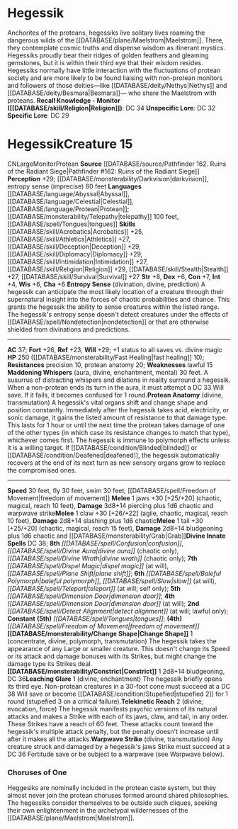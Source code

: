 ﻿---
ac: '37'
alignment: CN
all_resistance: null
burrow_speed: null
charisma: '+6'
climb_speed: null
constitution: '+7'
creature_ability:
- Change Shape
- Constrict
- Entropy Sense
- Leaching Glare
- Maddening Whispers
- Protean Anatomy
- ''
- Telekinetic Reach
- Warpwave Strike
creature_family: '[[DATABASE/monsterfamily/Protean|Protean]]'
dexterity: '+6'
element: null
fly_speed: '30'
fortitude: '+26'
hardness: null
hp: 250 ( fast healing 10)
id: '1019'
immunity: null
intelligence: '+4'
land_speed: '30'
language:
- '[[DATABASE/language/Abyssal|Abyssal]]'
- '[[DATABASE/language/Celestial|Celestial]]'
- '[[DATABASE/language/Protean|Protean]] ; [[DATABASE/monsterability/Telepathy|telepathy]]
  100 feet'
- '[[DATABASE/spell/Tongues|tongues]]'
level: '15'
max_speed: '30'
name: Hegessik
perception: '+29'
rarity: Common
reflex: '+23'
resistance:
- precision 10
- protean anatomy 20
rus_type_level: null
school: null
sense:
- '[[DATABASE/monsterability/Darkvision|darkvision]]'
- entropy sense (imprecise) 60 feet
size: Large
skill:
- '[[DATABASE/skill/Acrobatics|Acrobatics]] +25'
- '[[DATABASE/skill/Athletics|Athletics]] +27'
- '[[DATABASE/skill/Deception|Deception]] +29'
- '[[DATABASE/skill/Diplomacy|Diplomacy]] +29'
- '[[DATABASE/skill/Intimidation|Intimidation]] +27'
- '[[DATABASE/skill/Religion|Religion]] +29'
- '[[DATABASE/skill/Stealth|Stealth]] +27'
- '[[DATABASE/skill/Survival|Survival]] +27'
source: '[[DATABASE/source/Pathfinder 162. Ruins of the Radiant Siege|Pathfinder #162:
  Ruins of the Radiant Siege]]'
speed:
- 30 feet
- fly 30 feet
- swim 30 feet; [[DATABASE/spell/Freedom of Movement|freedom ofmovement]]
spell:
- '[[DATABASE/spell/Baleful Polymorph|Baleful Polymorph]]'
- '[[DATABASE/spell/Confusion|Confusion]]'
- '[[DATABASE/spell/Detect Alignment|Detect Alignment]]'
- '[[DATABASE/spell/Dimension Door|Dimension Door]]'
- '[[DATABASE/spell/Dispel Magic|Dispel Magic]]'
- '[[DATABASE/spell/Divine Aura|Divine Aura]]'
- '[[DATABASE/spell/Divine Wrath|Divine Wrath]]'
- '[[DATABASE/spell/Freedom of Movement|Freedom of Movement]]'
- '[[DATABASE/spell/Plane Shift|Plane Shift]]'
- '[[DATABASE/spell/Slow|Slow]]'
- '[[DATABASE/spell/Teleport|Teleport]]'
- '[[DATABASE/spell/Tongues|Tongues]]'
strength: '+8'
strength_req: '8'
strongest_save:
- Will
swim_speed: '30'
trait:
- '[[DATABASE/trait/Monitor|Monitor]]'
- '[[DATABASE/trait/Protean|Protean]]'
type: Creature
vision: Darkvision
weakest_save:
- Reflex
weakness:
- lawful 15
will: '+29'
wisdom: '+6'

---
# Hegessik

Anchorites of the proteans, hegessiks live solitary lives roaming the dangerous wilds of the [[DATABASE/plane/Maelstrom|Maelstrom]]. There, they contemplate cosmic truths and dispense wisdom as itinerant mystics. Hegessiks proudly bear their ridges of golden feathers and gleaming gemstones, but it is within their third eye that their wisdom resides. Hegessiks normally have little interaction with the fluctuations of protean society and are more likely to be found liaising with non-protean monitors and followers of those deities—like [[DATABASE/deity/Nethys|Nethys]] and [[DATABASE/deity/Besmara|Besmara]]— who share the Maelstrom with proteans.
**Recall Knowledge - Monitor ([[DATABASE/skill/Religion|Religion]])**: DC 34
**Unspecific Lore**: DC 32
**Specific Lore**: DC 29

# Hegessik<span class="item-type">Creature 15</span>

<span class="trait-alignment item-trait">CN</span><span class="trait-size item-trait">Large</span><span class="item-trait">Monitor</span><span class="item-trait">Protean</span>
**Source** [[DATABASE/source/Pathfinder 162. Ruins of the Radiant Siege|Pathfinder #162: Ruins of the Radiant Siege]]
**Perception** +29; [[DATABASE/monsterability/Darkvision|darkvision]], entropy sense (imprecise) 60 feet
**Languages** [[DATABASE/language/Abyssal|Abyssal]], [[DATABASE/language/Celestial|Celestial]], [[DATABASE/language/Protean|Protean]]; [[DATABASE/monsterability/Telepathy|telepathy]] 100 feet, [[DATABASE/spell/Tongues|tongues]]
**Skills** [[DATABASE/skill/Acrobatics|Acrobatics]] +25, [[DATABASE/skill/Athletics|Athletics]] +27, [[DATABASE/skill/Deception|Deception]] +29, [[DATABASE/skill/Diplomacy|Diplomacy]] +29, [[DATABASE/skill/Intimidation|Intimidation]] +27, [[DATABASE/skill/Religion|Religion]] +29, [[DATABASE/skill/Stealth|Stealth]] +27, [[DATABASE/skill/Survival|Survival]] +27
**Str** +8, **Dex** +6, **Con** +7, **Int** +4, **Wis** +6, **Cha** +6
**Entropy Sense** (divination, divine, prediction) A hegessik can anticipate the most likely location of a creature through their supernatural insight into the forces of chaotic probabilities and chance. This grants the hegessik the ability to sense creatures within the listed range. The hegessik's entropy sense doesn't detect creatures under the effects of [[DATABASE/spell/Nondetection|nondetection]] or that are otherwise shielded from divinations and predictions.

---
**AC** 37; **Fort** +26, **Ref** +23, **Will** +29; +1 status to all saves vs. divine magic
**HP** 250 ([[DATABASE/monsterability/Fast Healing|fast healing]] 10); **Resistances** precision 10, protean anatomy 20; **Weaknesses** lawful 15
<span class="in-box-ability">**Maddening Whispers** (aura, divine, enchantment, mental) 30 feet. A susurrus of distracting whispers and dilations in reality surround a hegessik. When a non-protean ends its turn in the aura, it must attempt a DC 33 Will save. If it fails, it becomes confused for 1 round.</span><span class="in-box-ability">**Protean Anatomy** (divine, transmutation) A hegessik's vital organs shift and change shape and position constantly. Immediately after the hegessik takes acid, electricity, or sonic damage, it gains the listed amount of resistance to that damage type. This lasts for 1 hour or until the next time the protean takes damage of one of the other types (in which case its resistance changes to match that type), whichever comes first. </span><span class="in-box-ability">The hegessik is immune to polymorph effects unless it is a willing target. If [[DATABASE/condition/Blinded|blinded]] or [[DATABASE/condition/Deafened|deafened]], the hegessik automatically recovers at the end of its next turn as new sensory organs grow to replace the compromised ones.</span>

---
**Speed** 30 feet, fly 30 feet, swim 30 feet; [[DATABASE/spell/Freedom of Movement|freedom of movement]]
<span class="in-box-ability">**Melee** <span class="action-icon">1</span> jaws +30 [+25/+20] (chaotic, magical, reach 10 feet), **Damage** 3d8+14 piercing plus 1d6 chaotic and warpwave strike</span><span class="in-box-ability">**Melee** <span class="action-icon">1</span> claw +30 [+26/+22] (agile, chaotic, magical, reach 10 feet), **Damage** 2d8+14 slashing plus 1d6 chaotic</span><span class="in-box-ability">**Melee** <span class="action-icon">1</span> tail +30 [+25/+20] (chaotic, magical, reach 15 feet), **Damage** 2d8+14 bludgeoning plus 1d6 chaotic and [[DATABASE/monsterability/Grab|Grab]]</span>**Divine Innate Spells** DC 38; **8th** _[[DATABASE/spell/Confusion|confusion]]_, _[[DATABASE/spell/Divine Aura|divine aura]]_ (chaotic only), _[[DATABASE/spell/Divine Wrath|divine wrath]]_ (chaotic only); **7th** _[[DATABASE/spell/Dispel Magic|dispel magic]]_ (at will), _[[DATABASE/spell/Plane Shift|plane shift]]_; **6th** _[[DATABASE/spell/Baleful Polymorph|baleful polymorph]]_, _[[DATABASE/spell/Slow|slow]]_ (at will), _[[DATABASE/spell/Teleport|teleport]]_ (at will; self only); **5th** _[[DATABASE/spell/Dimension Door|dimension door]]_; **4th** _[[DATABASE/spell/Dimension Door|dimension door]]_ (at will); **2nd** _[[DATABASE/spell/Detect Alignment|detect alignment]]_ (at will; lawful only); **Constant** **(5th)** _[[DATABASE/spell/Tongues|tongues]]_; **(4th)** _[[DATABASE/spell/Freedom of Movement|freedom of movement]]_
<span class="in-box-ability">**[[DATABASE/monsterability/Change Shape|Change Shape]]** <span class="action-icon">1</span> (concentrate, divine, polymorph, transmutation) The hegessik takes the appearance of any Large or smaller creature. This doesn't change its Speed or its attack and damage bonuses with its Strikes, but might change the damage type its Strikes deal.</span><span class="in-box-ability">**[[DATABASE/monsterability/Constrict|Constrict]]** <span class="action-icon">1</span> 2d8+14 bludgeoning, DC 36</span><span class="in-box-ability">**Leaching Glare** <span class="action-icon">1</span> (divine, enchantment) The hegessik briefly opens its third eye. Non-protean creatures in a 30-foot cone must succeed at a DC 38 Will save or become [[DATABASE/condition/Stupefied|stupefied 2]] for 1 round (stupefied 3 on a critical failure).</span><span class="in-box-ability">**Telekinetic Reach** <span class="action-icon">2</span> (divine, evocation, force) The hegessik manifests psychic versions of its natural attacks and makes a Strike with each of its jaws, claw, and tail, in any order. These Strikes have a reach of 60 feet. These attacks count toward the hegessik's multiple attack penalty, but the penalty doesn't increase until after it makes all the attacks.</span><span class="in-box-ability">**Warpwave Strike** (divine, transmutation) Any creature struck and damaged by a hegessik's jaws Strike must succeed at a DC 36 Fortitude save or be subject to a warpwave (see Warpwave below).</span>

###  Choruses of One

Heggesiks are nominally included in the protean caste system, but they almost never join the protean choruses formed around shared philosophies. The hegessiks consider themselves to be outside such cliques, seeking their own enlightenment in the archetypal wildernesses of the [[DATABASE/plane/Maelstrom|Maelstrom]].